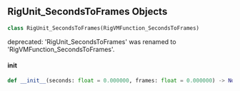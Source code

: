 ## RigUnit_SecondsToFrames Objects

```python
class RigUnit_SecondsToFrames(RigVMFunction_SecondsToFrames)
```

deprecated: 'RigUnit_SecondsToFrames' was renamed to 'RigVMFunction_SecondsToFrames'.

<a id="unreal.RigUnit_SecondsToFrames.__init__"></a>

#### __init__

```python
def __init__(seconds: float = 0.000000, frames: float = 0.000000) -> None
```

<a id="unreal.RigVMFunction_DebugLineNoSpace"></a>
